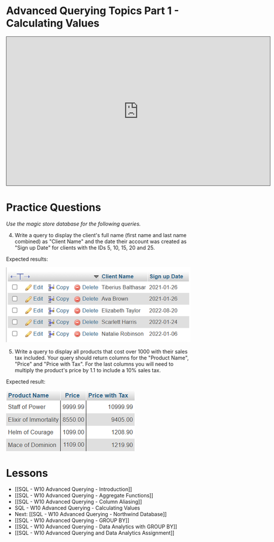 # Advanced Querying Topics Part 1 - Calculating Values

<iframe src="https://egator.hosted.panopto.com/Panopto/Pages/Embed.aspx?id=cf1f7215-ee7f-4f9a-a03c-b12c00689a49&autoplay=false&offerviewer=true&showtitle=true&showbrand=true&captions=false&interactivity=all" height="405" width="720" style="border: 1px solid #464646;" allowfullscreen allow="autoplay" aria-label="Panopto Embedded Video Player"></iframe>

# Practice Questions

*Use the magic store database for the following queries.*

4. Write a query to display the client's full name (first name and last name combined) as "Client Name" and the date their account was created as "Sign up Date" for clients with the IDs 5, 10, 15, 20 and 25. 

Expected results:

<img src="https://raw.githubusercontent.com/kellerflint/Class-Intro-SQL/hugo/content/SQL-Files/Images/AQR6.png">

5. Write a query to display all products that cost over 1000 with their sales tax included. Your query should return columns for the "Product Name", "Price" and "Price with Tax". For the last columns you will need to multiply the product's price by 1.1 to include a 10% sales tax. 

Expected result:

<img src="https://raw.githubusercontent.com/kellerflint/Class-Intro-SQL/hugo/content/SQL-Files/Images/AQR3.png">

# Lessons
- [[SQL - W10 Advanced Querying - Introduction]]
- [[SQL - W10 Advanced Querying - Aggregate Functions]]
- [[SQL - W10 Advanced Querying - Column Aliasing]]
- SQL - W10 Advanced Querying - Calculating Values
- Next: [[SQL - W10 Advanced Querying - Northwind Database]]
- [[SQL - W10 Advanced Querying - GROUP BY]]
- [[SQL - W10 Advanced Querying - Data Analytics with GROUP BY]]
- [[SQL - W10 Advanced Querying and Data Analytics Assignment]]